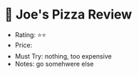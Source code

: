 # 🍕 Joe's Pizza Review
- Rating: ⭐⭐
- Price: $$$$
- Must Try: nothing, too expensive
- Notes: go somehwere else